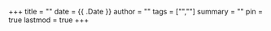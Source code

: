 +++
title = ""
date = {{ .Date }}
author = ""
tags = ["",""]
summary = ""
pin = true
lastmod = true
+++
